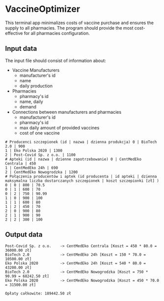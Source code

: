 # VaccineOptimizer

This terminal app minimalizes costs of vaccine purchase and ensures the supply to all pharmacies.
The program should provide the most cost-effective for all pharmacies configuration.

## Input data
The input file should consist of information about:
 - Vaccine Manufacturers 
   - manufacturer's id
   - name
   - daily production
 - Pharmacies  
    - pharmacy's id
    - name, daily 
    - demand
 - Connections between manufacturers and pharmacies 
   - manufacturer's id
   - pharmacy's id
   - max daily amount of provided vaccines
   - cost of one vaccine

```
# Producenci szczepionek (id | nazwa | dzienna produkcja) 0 | BioTech 2.0 | 900
1 | Eko Polska 2020 | 1300
2 | Post-Covid Sp. z o.o. | 1100
# Apteki (id | nazwa | dzienne zapotrzebowanie) 0 | CentMedEko Centrala | 450
1 | CentMedEko 24h | 690
2 | CentMedEko Nowogrodzka | 1200
# Połączenia producentów i aptek (id producenta | id apteki | dzienna maksymalna liczba dostarczanych szczepionek | koszt szczepionki [zł] )
0 | 0 | 800 | 70.5
0 | 1 | 600 | 70
0 | 2 | 750 | 90.99
1 | 0 | 900 | 100 
1 | 1 | 600 | 80
1 | 2 | 450 | 70
2 | 0 | 900 | 80 
2 | 1 | 900 | 90 
2 | 2 | 300 | 100
```

## Output data


```
Post-Covid Sp. z o.o.    -> CentMedEko Centrala [Koszt = 450 * 80.0 = 36000.00 zł]
BioTech 2.0              -> CentMedEko 24h [Koszt = 150 * 70.0 = 10500.00 zł]
Eko Polska 2020          -> CentMedEko 24h [Koszt = 540 * 80.0 = 43200.00 zł]
BioTech 2.0              -> CentMedEko Nowogrodzka [Koszt = 750 * 90.99 = 68242.50 zł]
Eko Polska 2020          -> CentMedEko Nowogrodzka [Koszt = 450 * 70.0 = 31500.00 zł]

Opłaty całkowite: 189442.50 zł
```
